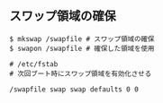 ## スワップ領域の確保
```
$ mkswap /swapfile # スワップ領域の確保
$ swapon /swapfile # 確保した領域を使用
```

```
# /etc/fstab
# 次回ブート時にスワップ領域を有効化させる

/swapfile swap swap defaults 0 0
```
